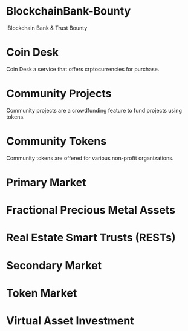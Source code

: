 # BlockchainBank-Bounty
iBlockchain Bank &amp; Trust Bounty 


# Coin Desk

Coin Desk a service that offers crptocurrencies for purchase.

# Community Projects

Community projects are a crowdfunding feature to fund projects using tokens.

# Community Tokens

Community tokens are offered for various non-profit organizations.


# Primary Market

# Fractional Precious Metal Assets

# Real Estate Smart Trusts (RESTs)

# Secondary Market

# Token Market

# Virtual Asset Investment

